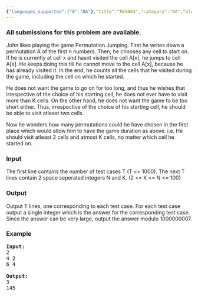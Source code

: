 ```yaml
---
{"languages_supported":{"0":"NA"},"title":"RESN03","category":"NA","old_version":true,"problem_code":"RESN03","tags":{"0":"NA"},"layout":"problem"}
---
```


<h3> All submissions for this problem are available. </h3><p>
John likes playing the game Permutation Jumping. First he writes down a permutation A of the first n numbers. Then, he chooses any cell to start on. If he is currently at cell x and hasnt visited the cell A[x], he jumps to cell A[x]. He keeps doing this till he cannot move to the cell A[x], because he has already visited it. In the end, he counts all the cells that he visited during the game, including the cell on which he started.


</p><p>
He does not want the game to go on for too long, and thus he wishes that irrespective of the choice of his starting cell, he does not ever have to visit more than K cells. On the other hand, he does not want the game to be too short either. Thus, irrespective of the choice of his starting cell, he should be able to visit atleast two cells.


</p><p>
Now he wonders how many permutations could he have chosen in the first place which would allow him to have the game duration as above. i.e. He should visit atleast 2 cells and atmost K cells, no matter which cell he started on.

<h3>Input</h3>
</p><p>
The first line contains the number of test cases T (T &lt;= 1000). The next T lines contain 2 space seperated integers N and K. (2 &lt;= K &lt;= N &lt;= 100)
<h3>Output</h3>
</p><p>
Output T lines, one corresponding to each test case. For each test case output a single integer which is the answer for the corresponding test case. Since the answer can be very large, output the answer modulo 1000000007.

<h3>Example</h3>

<pre>
<b>Input:</b>
2
4 2
6 4

<b>Output:</b>
3
145
</pre></p>    
